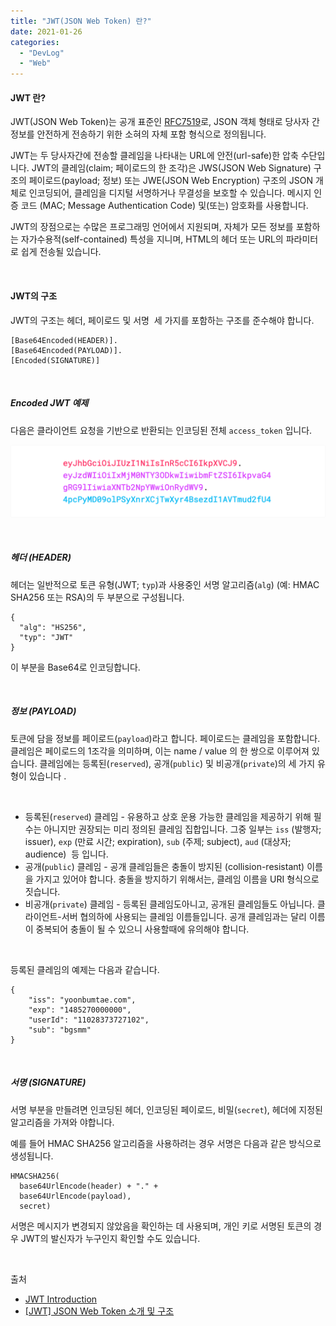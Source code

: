 ```yaml
---
title: "JWT(JSON Web Token) 란?"
date: 2021-01-26
categories: 
  - "DevLog"
  - "Web"
---
```


#### **JWT 란?**

JWT(JSON Web Token)는 공개 표준인 [RFC7519](https://tools.ietf.org/html/rfc7519)로, JSON 객체 형태로 당사자 간 정보를 안전하게 전송하기 위한 소혀의 자체 포함 형식으로 정의됩니다.

JWT는 두 당사자간에 전송할 클레임을 나타내는 URL에 안전(url-safe)한 압축 수단입니다. JWT의 클레임(claim; 페이로드의 한 조각)은 JWS(JSON Web Signature) 구조의 페이로드(payload; 정보) 또는 JWE(JSON Web Encryption) 구조의 JSON 개체로 인코딩되어, 클레임을 디지털 서명하거나 무결성을 보호할 수 있습니다. 메시지 인증 코드 (MAC; Message Authentication Code) 및(또는) 암호화를 사용합니다.

JWT의 장점으로는 수많은 프로그래밍 언어에서 지원되며, 자체가 모든 정보를 포함하는 자가수용적(self-contained) 특성을 지니며, HTML의 헤더 또는 URL의 파라미터로 쉽게 전송될 있습니다.

 

#### **JWT의 구조**

JWT의 구조는 헤더, 페이로드 및 서명  세 가지를 포함하는 구조를 준수해야 합니다.

```
[Base64Encoded(HEADER)].
[Base64Encoded(PAYLOAD)].
[Encoded(SIGNATURE)]
```

 

##### **Encoded JWT 예제**

다음은 클라이언트 요청을 기반으로 반환되는 인코딩된 전체 `access_token` 입니다.

![](./assets/img/wp-content/uploads/2021/01/encoded-jwt3.png)

 

##### **헤더 (HEADER)**

헤더는 일반적으로 토큰 유형(JWT; `typ`)과 사용중인 서명 알고리즘(`alg`) (예: HMAC SHA256 또는 RSA)의 두 부분으로 구성됩니다.

```
{
  "alg": "HS256",
  "typ": "JWT"
}
```

이 부분을 Base64로 인코딩합니다.

 

##### **정보 (PAYLOAD)**

토큰에 담을 정보를 페이로드(`payload`)라고 합니다. 페이로드는 클레임을 포함합니다. 클레임은 페이로드의 1조각을 의미하며, 이는 name / value 의 한 쌍으로 이루어져 있습니다. 클레임에는 등록된(`reserved`), 공개(`public`) 및 비공개(`private`)의 세 가지 유형이 있습니다 .

 

- 등록된(`reserved`) 클레임 - 유용하고 상호 운용 가능한 클레임을 제공하기 위해 필수는 아니지만 권장되는 미리 정의된 클레임 집합입니다. 그중 일부는 `iss` (발행자; issuer), `exp` (만료 시간; expiration), `sub` (주제; subject), `aud` (대상자; audience)  등 입니다.
- 공개(`public`) 클레임 - 공개 클레임들은 충돌이 방지된 (collision-resistant) 이름을 가지고 있어야 합니다. 충돌을 방지하기 위해서는, 클레임 이름을 URI 형식으로 짓습니다.
- 비공개(`private`) 클레임 - 등록된 클레임도아니고, 공개된 클레임들도 아닙니다. 클라이언트-서버 협의하에 사용되는 클레임 이름들입니다. 공개 클레임과는 달리 이름이 중복되어 충돌이 될 수 있으니 사용할때에 유의해야 합니다.

 

등록된 클레임의 예제는 다음과 같습니다.

```
{
    "iss": "yoonbumtae.com",
    "exp": "1485270000000",
    "userId": "11028373727102",
    "sub": "bgsmm"
}
```

 

##### **서명 (SIGNATURE)** 

서명 부분을 만들려면 인코딩된 헤더, 인코딩된 페이로드, 비밀(`secret`), 헤더에 지정된 알고리즘을 가져와 야합니다.

예를 들어 HMAC SHA256 알고리즘을 사용하려는 경우 서명은 다음과 같은 방식으로 생성됩니다.

```
HMACSHA256(
  base64UrlEncode(header) + "." +
  base64UrlEncode(payload),
  secret)
```

서명은 메시지가 변경되지 않았음을 확인하는 데 사용되며, 개인 키로 서명된 토큰의 경우 JWT의 발신자가 누구인지 확인할 수도 있습니다.

 

출처

- [JWT Introduction](https://jwt.io/introduction/)
- [\[JWT\] JSON Web Token 소개 및 구조](https://velopert.com/2389)

